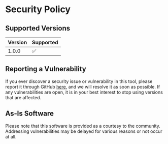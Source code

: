 # Security Policy

## Supported Versions

| Version | Supported          |
| ------- | ------------------ |
| 1.0.0   | :white_check_mark: |

## Reporting a Vulnerability

If you ever discover a security issue or vulnerability in this tool, please report it through GitHub [here](https://github.com/MWGMorningwood/TTSMixmaster/security/advisories/new), and we will resolve it as soon as possible.
If any vulnerabilities are open, it is in your best interest to stop using versions that are affected.

## As-Is Software

Please note that this software is provided as a courtesy to the community.
Addressing vulnerabilities may be delayed for various reasons or not occur at all.
